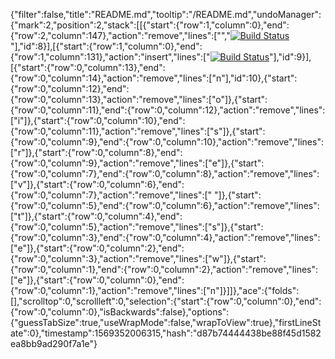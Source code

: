 {"filter":false,"title":"README.md","tooltip":"/README.md","undoManager":{"mark":2,"position":2,"stack":[[{"start":{"row":1,"column":0},"end":{"row":2,"column":147},"action":"remove","lines":["","[![Build Status](https://travis-ci.org/mariuszbrozda/e_commerce_project.svg?branch=master)](https://travis-ci.org/mariuszbrozda/e_commerce_project)"],"id":8}],[{"start":{"row":1,"column":0},"end":{"row":1,"column":131},"action":"insert","lines":["[![Build Status](https://travis-ci.org/mariuszbrozda/e-commerce.svg?branch=master)](https://travis-ci.org/mariuszbrozda/e-commerce)"],"id":9}],[{"start":{"row":0,"column":13},"end":{"row":0,"column":14},"action":"remove","lines":["n"],"id":10},{"start":{"row":0,"column":12},"end":{"row":0,"column":13},"action":"remove","lines":["o"]},{"start":{"row":0,"column":11},"end":{"row":0,"column":12},"action":"remove","lines":["i"]},{"start":{"row":0,"column":10},"end":{"row":0,"column":11},"action":"remove","lines":["s"]},{"start":{"row":0,"column":9},"end":{"row":0,"column":10},"action":"remove","lines":["r"]},{"start":{"row":0,"column":8},"end":{"row":0,"column":9},"action":"remove","lines":["e"]},{"start":{"row":0,"column":7},"end":{"row":0,"column":8},"action":"remove","lines":["v"]},{"start":{"row":0,"column":6},"end":{"row":0,"column":7},"action":"remove","lines":[" "]},{"start":{"row":0,"column":5},"end":{"row":0,"column":6},"action":"remove","lines":["t"]},{"start":{"row":0,"column":4},"end":{"row":0,"column":5},"action":"remove","lines":["s"]},{"start":{"row":0,"column":3},"end":{"row":0,"column":4},"action":"remove","lines":["e"]},{"start":{"row":0,"column":2},"end":{"row":0,"column":3},"action":"remove","lines":["w"]},{"start":{"row":0,"column":1},"end":{"row":0,"column":2},"action":"remove","lines":["e"]},{"start":{"row":0,"column":0},"end":{"row":0,"column":1},"action":"remove","lines":["n"]}]]},"ace":{"folds":[],"scrolltop":0,"scrollleft":0,"selection":{"start":{"row":0,"column":0},"end":{"row":0,"column":0},"isBackwards":false},"options":{"guessTabSize":true,"useWrapMode":false,"wrapToView":true},"firstLineState":0},"timestamp":1569352006315,"hash":"d87b74444438be88f45d1582ea8bb9ad290f7a1e"}
